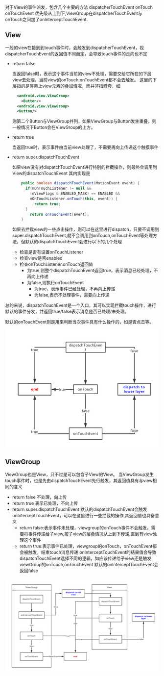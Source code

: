 对于View的事件派发，包含几个主要的方法
dispatcherTouchEvent
onTouch
onTouchEvent
优先级从上到下,ViewGroup在dispatcherTouchEvent与onTouch之间加了onInterceptTouchEvent.

## View
一般的view在接到到touch事件时，会触发到dispatcherTouchEvent，视dispatcherTouchEvent的返回值不同而定，会导致touch事件的走向也不定
- return false

  当返回false时，表示这个事件当前的view不处理，需要交给它所在的下层view去处理，当前view的onTouch,onTouchEvent都不会去触发。
  这里的下层指的是屏幕上view元素的叠加情况，而并非指嵌套，如
  
  ```xml
    <android.view.ViewGroup>
      <Button/>
    <android.view.ViewGroup>
    <Button/>
  ```
  
  则第二个Button与ViewGroup并列，如果ViewGroup与Button发生重叠，则一般情况下Button会在ViewGroup的上方。
  
- return true

  当返回true时，表示事件由当前view处理了，不需要再向上传递这个触摸事件
  
- return super.dispatchTouchEvent

  如果view没有对dispatchTouchEvent进行特别的拦截操作，则最终会调用到View的dispatchTouchEvent
  其内实现是
  ```java
      public boolean dispatchTouchEvent(MotionEvent event) {  
        if(mOnTouchListener != null && 
          (mViewFlags & ENABLED_MASK) == ENABLED &&
          mOnTouchListener.onTouch(this, event)) {  
            return true;  
        }  
          return onTouchEvent(event); 
      } 
  ```
      
  如果去拦截view的一些点击操作，则可以在这里进行dispatch，只要不调用到super.dispatchTouchEvent,就不会调用到onTouch,onTouchEvent等处理方法，但默认的dispatchTouchEvent会进行以下的几个处理
    - 检查是否有设置onTouchListener
    - 检查view是否enabled
    - 检查onTouchListener.onTouch返回值
      - 为true,则整个dispatchTouchEvent返回true，表示消息已经处理，不再向上传递
      - 为false,则执行onTouchEvent
        - 为true，表示事件已经处理，不再向上传递
        - 为false,表示不处理事件，需要向上传递

总的来说，dispatchTouchEvent是一个入口，其可以实现拦截touch操作，进行默认的事件分发，并返回true/false表示消息是否已处理/未处理。

默认的onTouchEvent则是用来判断当次事件具有什么操作的，如是否点击等。

![img_view](/ViewEvent_View.png)

## ViewGroup
  ViewGroup也是View，只不过是可以包含子View的View。
  当ViewGroup发生touch事件时，也是先由dispatchTouchEvent先行触发，其返回值具有与view相同的含义
  - return false
    不处理，向上传
  - return true
    表示已处理，不向上传
  - return super.dispatchTouchEvent
    默认的dispatchTouchEvent会触发onInterceptTouchEvent，可以在这里进行一些拦截的操作,其返回值也具备意义 
      - return false:表示事件未处理，viewgroup的onTouch事件不会触发，需要将事件传递给子view,按子view的层叠情况从上到下传递,直到有view处理这个事件
      - return true:表示事件已处理，viewgroup的onTouch，onTouchEvent都会被触发，结束touch消息传递
      onInterceptTouchEvent的结果值会导致dispatchTouchEvent选择不同的逻辑，如应该传递给子view还是触发viewGroup的onTouch,onTouchEvent
      默认的onInterceptTouchEvent会返回false
  
![img_viewgroup](/ViewEvent_ViewGroup.png)  
